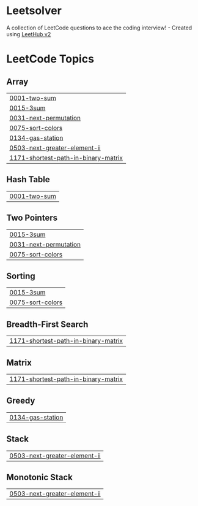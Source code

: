 # Leetsolver
A collection of LeetCode questions to ace the coding interview! - Created using [LeetHub v2](https://github.com/arunbhardwaj/LeetHub-2.0)

<!---LeetCode Topics Start-->
# LeetCode Topics
## Array
|  |
| ------- |
| [0001-two-sum](https://github.com/ashukr-bitmesra/Leetsolver/tree/master/0001-two-sum) |
| [0015-3sum](https://github.com/ashukr-bitmesra/Leetsolver/tree/master/0015-3sum) |
| [0031-next-permutation](https://github.com/ashukr-bitmesra/Leetsolver/tree/master/0031-next-permutation) |
| [0075-sort-colors](https://github.com/ashukr-bitmesra/Leetsolver/tree/master/0075-sort-colors) |
| [0134-gas-station](https://github.com/ashukr-bitmesra/Leetsolver/tree/master/0134-gas-station) |
| [0503-next-greater-element-ii](https://github.com/ashukr-bitmesra/Leetsolver/tree/master/0503-next-greater-element-ii) |
| [1171-shortest-path-in-binary-matrix](https://github.com/ashukr-bitmesra/Leetsolver/tree/master/1171-shortest-path-in-binary-matrix) |
## Hash Table
|  |
| ------- |
| [0001-two-sum](https://github.com/ashukr-bitmesra/Leetsolver/tree/master/0001-two-sum) |
## Two Pointers
|  |
| ------- |
| [0015-3sum](https://github.com/ashukr-bitmesra/Leetsolver/tree/master/0015-3sum) |
| [0031-next-permutation](https://github.com/ashukr-bitmesra/Leetsolver/tree/master/0031-next-permutation) |
| [0075-sort-colors](https://github.com/ashukr-bitmesra/Leetsolver/tree/master/0075-sort-colors) |
## Sorting
|  |
| ------- |
| [0015-3sum](https://github.com/ashukr-bitmesra/Leetsolver/tree/master/0015-3sum) |
| [0075-sort-colors](https://github.com/ashukr-bitmesra/Leetsolver/tree/master/0075-sort-colors) |
## Breadth-First Search
|  |
| ------- |
| [1171-shortest-path-in-binary-matrix](https://github.com/ashukr-bitmesra/Leetsolver/tree/master/1171-shortest-path-in-binary-matrix) |
## Matrix
|  |
| ------- |
| [1171-shortest-path-in-binary-matrix](https://github.com/ashukr-bitmesra/Leetsolver/tree/master/1171-shortest-path-in-binary-matrix) |
## Greedy
|  |
| ------- |
| [0134-gas-station](https://github.com/ashukr-bitmesra/Leetsolver/tree/master/0134-gas-station) |
## Stack
|  |
| ------- |
| [0503-next-greater-element-ii](https://github.com/ashukr-bitmesra/Leetsolver/tree/master/0503-next-greater-element-ii) |
## Monotonic Stack
|  |
| ------- |
| [0503-next-greater-element-ii](https://github.com/ashukr-bitmesra/Leetsolver/tree/master/0503-next-greater-element-ii) |
<!---LeetCode Topics End-->